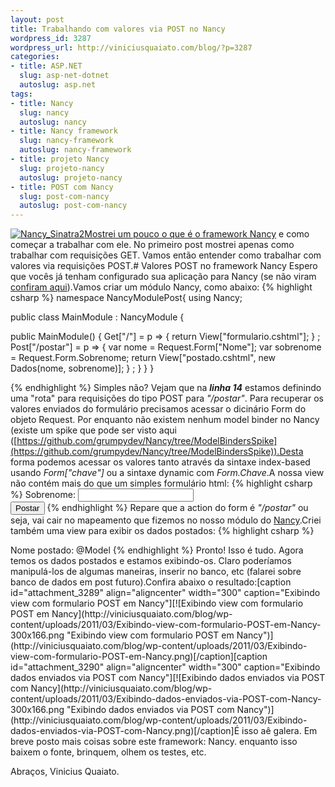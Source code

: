 ```yaml
--- 
layout: post
title: Trabalhando com valores via POST no Nancy
wordpress_id: 3287
wordpress_url: http://viniciusquaiato.com/blog/?p=3287
categories: 
- title: ASP.NET
  slug: asp-net-dotnet
  autoslug: asp.net
tags: 
- title: Nancy
  slug: nancy
  autoslug: nancy
- title: Nancy framework
  slug: nancy-framework
  autoslug: nancy-framework
- title: projeto Nancy
  slug: projeto-nancy
  autoslug: projeto-nancy
- title: POST com Nancy
  slug: post-com-nancy
  autoslug: post-com-nancy
---
```

[![](http://viniciusquaiato.com/blog/wp-content/uploads/2011/03/Nancy_Sinatra2-150x150.jpg "Nancy_Sinatra2")](http://viniciusquaiato.com/blog/wp-content/uploads/2011/03/Nancy_Sinatra2.jpg)[Mostrei um pouco o que é o framework Nancy](http://viniciusquaiato.com/blog/nancy-um-framework-web-leve-para-net/) e como começar a trabalhar com ele. No primeiro post mostrei apenas como trabalhar com requisições GET. Vamos então entender como trabalhar com valores via requisições POST.# Valores POST no framework Nancy
Espero que vocês já tenham configurado sua aplicação para Nancy (se não viram [confiram aqui](http://viniciusquaiato.com/blog/nancy-um-framework-web-leve-para-net/)).Vamos criar um módulo Nancy, como abaixo:
{% highlight csharp %}
namespace NancyModulePost{    using Nancy;
    
public class MainModule : NancyModule    {        

public MainModule()        {            Get["/"] = p =>            {                return View["formulario.cshtml"];
    }
;
    Post["/postar"] = p =>            {
var nome = Request.Form["Nome"];
var sobrenome = Request.Form.Sobrenome;
    return View["postado.cshtml", new Dados(nome, sobrenome)];
    }
;
    }
    }
}

{% endhighlight %}
Simples não? Vejam que na **_linha 14_** estamos definindo uma "rota" para requisições do tipo POST para _"/postar"_. Para recuperar os valores enviados do formulário precisamos acessar o dicinário Form do objeto Request. Por enquanto não existem nenhum model binder no Nancy (existe um spike que pode ser visto aqui ([https://github.com/grumpydev/Nancy/tree/ModelBindersSpike](https://github.com/grumpydev/Nancy/tree/ModelBindersSpike)).Desta forma podemos acessar os valores tanto através da sintaxe index-based usando _Form["chave"]_ ou a sintaxe dynamic com _Form.Chave_.A nossa view não contém mais do que um simples formulário html:
{% highlight csharp %}
Sobrenome: </label>        <input type="text" name="Sobrenome" /><br />        <input type="submit" value="Postar" />    </form></body>
{% endhighlight %}
Repare que a action do form é _"/postar"_ ou seja, vai cair no mapeamento que fizemos no nosso módulo do [Nancy](https://github.com/thecodejunkie/Nancy).Criei também uma view para exibir os dados postados:
{% highlight csharp %}
<body>    Nome postado: @Model</body>
{% endhighlight %}
Pronto! Isso é tudo. Agora temos os dados postados e estamos exibindo-os. Claro poderíamos manipulá-los de algumas maneiras, inserir no banco, etc (falarei sobre banco de dados em post futuro).Confira abaixo o resultado:[caption id="attachment_3289" align="aligncenter" width="300" caption="Exibindo view com formulario POST em Nancy"][![Exibindo view com formulario POST em Nancy](http://viniciusquaiato.com/blog/wp-content/uploads/2011/03/Exibindo-view-com-formulario-POST-em-Nancy-300x166.png "Exibindo view com formulario POST em Nancy")](http://viniciusquaiato.com/blog/wp-content/uploads/2011/03/Exibindo-view-com-formulario-POST-em-Nancy.png)[/caption][caption id="attachment_3290" align="aligncenter" width="300" caption="Exibindo dados enviados via POST com Nancy"][![Exibindo dados enviados via POST com Nancy](http://viniciusquaiato.com/blog/wp-content/uploads/2011/03/Exibindo-dados-enviados-via-POST-com-Nancy-300x166.png "Exibindo dados enviados via POST com Nancy")](http://viniciusquaiato.com/blog/wp-content/uploads/2011/03/Exibindo-dados-enviados-via-POST-com-Nancy.png)[/caption]É isso aê galera. Em breve posto mais coisas sobre este framework: Nancy. enquanto isso baixem o fonte, brinquem, olhem os testes, etc.

Abraços,
Vinicius Quaiato.

